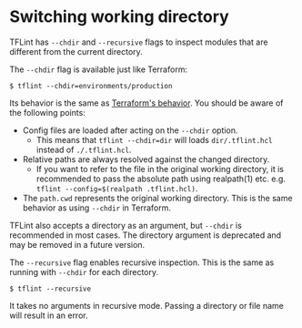 # Switching working directory

TFLint has `--chdir` and `--recursive` flags to inspect modules that are different from the current directory.

The `--chdir` flag is available just like Terraform:

```console
$ tflint --chdir=environments/production
```

Its behavior is the same as [Terraform's behavior](https://developer.hashicorp.com/terraform/cli/commands#switching-working-directory-with-chdir). You should be aware of the following points:

- Config files are loaded after acting on the `--chdir` option.
  - This means that `tflint --chdir=dir` will loads `dir/.tflint.hcl` instead of `./.tflint.hcl`.
- Relative paths are always resolved against the changed directory.
  - If you want to refer to the file in the original working directory, it is recommended to pass the absolute path using realpath(1) etc. e.g. `tflint --config=$(realpath .tflint.hcl)`.
- The `path.cwd` represents the original working directory. This is the same behavior as using `--chdir` in Terraform.

TFLint also accepts a directory as an argument, but `--chdir` is recommended in most cases. The directory argument is deprecated and may be removed in a future version.

The `--recursive` flag enables recursive inspection. This is the same as running with `--chdir` for each directory.

```console
$ tflint --recursive
```

It takes no arguments in recursive mode. Passing a directory or file name will result in an error.
